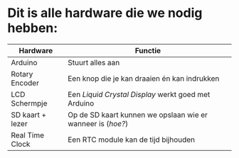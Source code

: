 # Dit is alle hardware die we nodig hebben:
Hardware|Functie
---|---
Arduino | Stuurt alles aan
Rotary Encoder | Een knop die je kan draaien én kan indrukken
LCD Schermpje | Een *Liquid Crystal Display* werkt goed met Arduino
SD kaart + lezer | Op de SD kaart kunnen we opslaan wie er wanneer is (*hoe?*)
Real Time Clock | Een RTC module kan de tijd bijhouden
